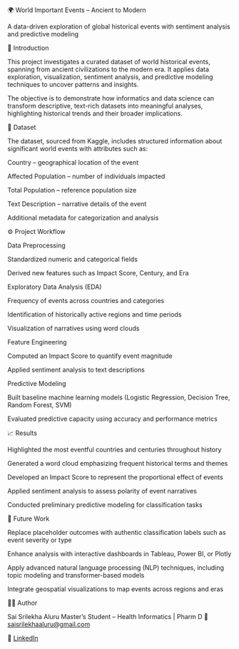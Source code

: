 🌍 World Important Events – Ancient to Modern

A data-driven exploration of global historical events with sentiment analysis and predictive modeling

📌 Introduction

This project investigates a curated dataset of world historical events, spanning from ancient civilizations to the modern era. It applies data exploration, visualization, sentiment analysis, and predictive modeling techniques to uncover patterns and insights.

The objective is to demonstrate how informatics and data science can transform descriptive, text-rich datasets into meaningful analyses, highlighting historical trends and their broader implications.

📂 Dataset

The dataset, sourced from Kaggle, includes structured information about significant world events with attributes such as:

Country – geographical location of the event

Affected Population – number of individuals impacted

Total Population – reference population size

Text Description – narrative details of the event

Additional metadata for categorization and analysis

⚙️ Project Workflow

Data Preprocessing

Standardized numeric and categorical fields

Derived new features such as Impact Score, Century, and Era

Exploratory Data Analysis (EDA)

Frequency of events across countries and categories

Identification of historically active regions and time periods

Visualization of narratives using word clouds

Feature Engineering

Computed an Impact Score to quantify event magnitude

Applied sentiment analysis to text descriptions

Predictive Modeling

Built baseline machine learning models (Logistic Regression, Decision Tree, Random Forest, SVM)

Evaluated predictive capacity using accuracy and performance metrics

📈 Results

Highlighted the most eventful countries and centuries throughout history

Generated a word cloud emphasizing frequent historical terms and themes

Developed an Impact Score to represent the proportional effect of events

Applied sentiment analysis to assess polarity of event narratives

Conducted preliminary predictive modeling for classification tasks

🚀 Future Work

Replace placeholder outcomes with authentic classification labels such as event severity or type

Enhance analysis with interactive dashboards in Tableau, Power BI, or Plotly

Apply advanced natural language processing (NLP) techniques, including topic modeling and transformer-based models

Integrate geospatial visualizations to map events across regions and eras

👩‍💻 Author

Sai Srilekha Aluru
Master’s Student – Health Informatics | Pharm D
📧 saisrilekhaaluru@gmail.com

🔗 [LinkedIn](https://www.linkedin.com/in/sai-srilekha-aluru-60b156177/)
